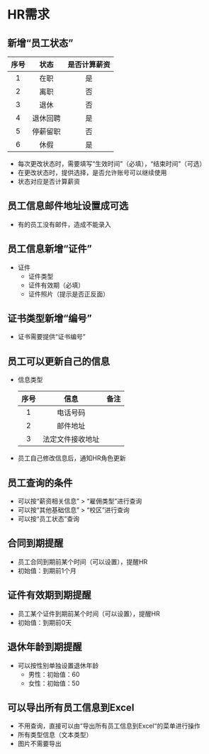 # HR需求

## 新增“员工状态”

| 序号 | 状态 | 是否计算薪资 |
| :--: | :--: | :--: |
| 1 | 在职 | 是 |
| 2 | 离职 | 否 |
| 3 | 退休 | 否 |
| 4 | 退休回聘 | 是 |
| 5 | 停薪留职 | 否 |
| 6 | 休假 | 是 |

* 每次更改状态时，需要填写“生效时间”（必填），“结束时间”（可选）
* 在更改状态时，提供选择，是否允许账号可以继续使用
* 状态对应是否计算薪资 

## 员工信息邮件地址设置成可选
* 有的员工没有邮件，造成不能录入

## 员工信息新增“证件”
* 证件
  * 证件类型
  * 证件有效期（必填）
  * 证件照片（提示是否正反面）

## 证书类型新增“编号”
* 证书需要提供“证书编号”

## 员工可以更新自己的信息
* 信息类型

   | 序号 | 信息 | 备注 |
   | :--: | :--: | :--: |
   | 1 | 电话号码 | |
   | 2 | 邮件地址 | |
   | 3 | 法定文件接收地址 | |

* 员工自己修改信息后，通知HR角色更新

## 员工查询的条件
* 可以按“薪资相关信息” > “雇佣类型”进行查询
* 可以按“其他基础信息” > “校区”进行查询
* 可以按“员工状态”查询

## 合同到期提醒
* 员工合同到期前某个时间（可以设置），提醒HR
* 初始值：到期前1个月

## 证件有效期到期提醒
* 员工某个证件到期前某个时间（可以设置），提醒HR
* 初始值：到期前0天

## 退休年龄到期提醒
* 可以按性别单独设置退休年龄
  * 男性：初始值：60
  * 女性：初始值：50

## 可以导出所有员工信息到Excel
* 不用查询，直接可以由“导出所有员工信息到Excel“的菜单进行操作
* 所有类型信息（文本类型）
* 图片不需要导出
